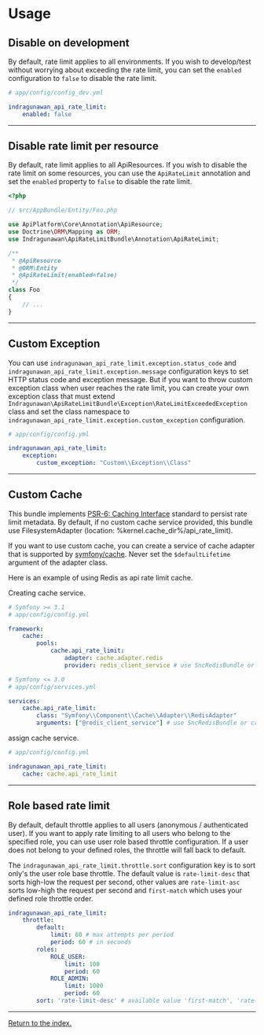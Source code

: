 Usage
=====

Disable on development
----------------------

By default, rate limit applies to all environments. If you wish to develop/test without worrying about exceeding the rate limit, you can set the `enabled` configuration to `false` to disable the rate limit.

```yml
# app/config/config_dev.yml

indragunawan_api_rate_limit:
    enabled: false
```

---

Disable rate limit per resource
-------------------------------

By default, rate limit applies to all ApiResources. If you wish to disable the rate limit on some resources, you can use the `ApiRateLimit` annotation and set the `enabled` property to `false` to disable the rate limit.

```php
<?php

// src/AppBundle/Entity/Foo.php

use ApiPlatform\Core\Annotation\ApiResource;
use Doctrine\ORM\Mapping as ORM;
use Indragunawan\ApiRateLimitBundle\Annotation\ApiRateLimit;

/**
 * @ApiResource
 * @ORM\Entity
 * @ApiRateLimit(enabled=false)
 */
class Foo
{
    // ...
}
```

---

Custom Exception
----------------

You can use `indragunawan_api_rate_limit.exception.status_code` and `indragunawan_api_rate_limit.exception.message` configuration keys to set HTTP status code and exception message. But if you want to throw custom exception class when user reaches the rate limit, you can create your own exception class that must extend `Indragunawan\ApiRateLimitBundle\Exception\RateLimitExceededException` class and set the class namespace to `indragunawan_api_rate_limit.exception.custom_exception` configuration.

```yml
# app/config/config.yml

indragunawan_api_rate_limit:
    exception:
        custom_exception: "Custom\\Exception\\Class"
```

---

Custom Cache
------------

This bundle implements [PSR-6: Caching Interface](http://www.php-fig.org/psr/psr-6/) standard to persist rate limit metadata. By default, if no custom cache service provided, this bundle use FilesystemAdapter (location: %kernel.cache_dir%/api_rate_limit).

If you want to use custom cache, you can create a service of cache adapter that is supported by [symfony/cache](https://symfony.com/doc/current/components/cache/cache_pools.html#creating-cache-pools). Never set the `$defaultLifetime` argument of the adapter class.

Here is an example of using Redis as api rate limit cache.

Creating cache service.
```yml
# Symfony >= 3.1
# app/config/config.yml

framework:
    cache:
        pools:
            cache.api_rate_limit:
                adapter: cache.adapter.redis
                provider: redis_client_service # use SncRedisBundle or create your own redis client service
```

```yml
# Symfony <= 3.0
# app/config/services.yml

services:
    cache.api_rate_limit:
        class: "Symfony\\Component\\Cache\\Adapter\\RedisAdapter"
        arguments: ["@redis_client_service"] # use SncRedisBundle or create your own redis client service
```

assign cache service.
```yml
# app/config/config.yml

indragunawan_api_rate_limit:
    cache: cache.api_rate_limit
```

---

Role based rate limit
---------------------

By default, default throttle applies to all users (anonymous / authenticated user). If you want to apply rate limiting to all users who belong to the specified role, you can use user role based throttle configuration. If a user does not belong to your defined roles, the throttle will fall back to default.

The `indragunawan_api_rate_limit.throttle.sort` configuration key is to sort only's the user role base throttle. The default value is `rate-limit-desc` that sorts high-low the request per second, other values are `rate-limit-asc` sorts low-high the request per second and `first-match` which uses your defined role throttle order.

```yml
indragunawan_api_rate_limit:
    throttle:
        default:
            limit: 60 # max attempts per period
            period: 60 # in seconds
        roles:
            ROLE_USER:
                limit: 100
                period: 60
            ROLE_ADMIN:
                limit: 1000
                period: 60
        sort: 'rate-limit-desc' # available value 'first-match', 'rate-limit-asc', 'rate-limit-desc'. default value 'rate-limit-desc'
```

---

[Return to the index.](../../README.md)
